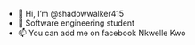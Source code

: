 - 👋 Hi, I’m @shadowwalker415
- 👀 Software engineering student
- 📫 You can add me on facebook Nkwelle Kwo 

<!---
shadowwalker415/shadowwalker415 is a ✨ special ✨ repository because its `README.md` (this file) appears on your GitHub profile.
You can click the Preview link to take a look at your changes.
--->

